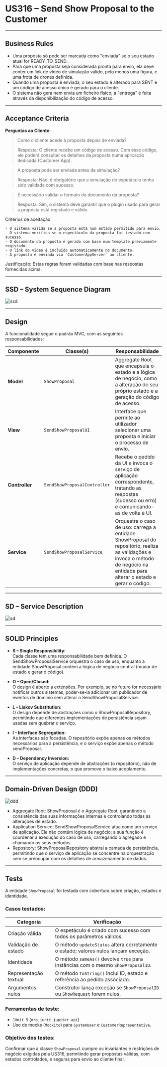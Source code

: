 US316 – Send Show Proposal to the Customer
==============================
---
## Business Rules

- Uma proposta só pode ser marcada como "enviada" se o seu estado atual for READY_TO_SEND.
- Para que uma proposta seja considerada pronta para envio, ela deve conter um link de vídeo de simulação válido, pelo menos uma figura, e uma frota de drones definida.
- Quando uma proposta é enviada, o seu estado é alterado para SENT e um código de acesso único é gerado para o cliente.
- O sistema não gera nem envia um ficheiro físico; a "entrega" é feita através da disponibilização do código de acesso.

---

## Acceptance Criteria

**Perguntas ao Cliente:**

> Como o cliente acede à proposta depois de enviada?
>
>Resposta: O cliente recebe um código de acesso. Com esse código, ele poderá consultar os detalhes da proposta numa aplicação dedicada (Customer App).

> A proposta pode ser enviada antes da simulação?
> 
>Resposta: Não, é obrigatório que a simulação do espetáculo tenha sido validada com sucesso.

> É necessário validar o formato do documento da proposta?
>
>Resposta: Sim, o sistema deve garantir que o plugin usado para gerar a proposta está registado e válido.

Critérios de aceitação:

    - O sistema valida se a proposta está num estado permitido para envio.
    - O sistema verifica se o espectáculo da proposta foi testado com sucesso.
    - O documento da proposta é gerado com base num template previamente registado.
    - O link do vídeo é incluído automaticamente no documento.
    - A proposta é enviada via `CustomerAppServer` ao cliente.

Justificação: Estas regras foram validadas com base nas respostas fornecidas acima.

---

## SSD – System Sequence Diagram

![ssd](./ssd.svg)

---

## Design

A funcionalidade segue o padrão MVC, com as seguintes responsabilidades:

| Componente     | Classe(s)                    | Responsabilidade                                                                                                                                                                |
|----------------|------------------------------|---------------------------------------------------------------------------------------------------------------------------------------------------------------------------------|
| **Model**      | `ShowProposal`               | Aggregate Root que encapsula o estado e a lógica de negócio, como a alteração do seu próprio estado e a geração do código de acesso.                                            |
| **View**       | `SendShowProposalUI`         | Interface que permite ao utilizador selecionar uma proposta e iniciar o processo de envio.                                                                                      |
| **Controller** | `SendShowProposalController` | Recebe o pedido da UI e invoca o serviço de aplicação correspondente, tratando as respostas (sucesso ou erro) e comunicando-as de volta à UI.                                   |
| **Service**    | `SendShowProposalService`    | Orquestra o caso de uso: carrega a entidade ShowProposal do repositório, realiza as validações e invoca o método de negócio na entidade para alterar o estado e gerar o código. |

---

## SD – Service Description

![sd](./sd.svg)


---

## SOLID Principles

- **S – Single Responsibility:**  
  Cada classe tem uma responsabilidade bem definida. O SendShowProposalService orquestra o caso de uso, enquanto a entidade ShowProposal contém a lógica de negócio central (mudar de estado e gerar o código).

- **O – Open/Closed:**  
  O design é aberto a extensões. Por exemplo, se no futuro for necessário notificar outros sistemas, poder-se-ia adicionar um publicador de eventos de domínio sem alterar o SendShowProposalService.

- **L – Liskov Substitution:**  
  O design depende de abstrações como o ShowProposalRepository, permitindo que diferentes implementações de persistência sejam usadas sem quebrar o serviço.

- **I – Interface Segregation:**  
  As interfaces são focadas. O repositório expõe apenas os métodos necessários para a persistência, e o serviço expõe apenas o método sendProposal.

- **D – Dependency Inversion:**  
  O serviço de aplicação depende de abstrações (o repositório), não de implementações concretas, o que promove o baixo acoplamento.

---

## Domain-Driven Design (DDD)

![ddd](./ddd.svg)

- Aggregate Root: ShowProposal é o Aggregate Root, garantindo a consistência das suas informações internas e controlando todas as alterações de estado.
- Application Service: SendShowProposalService atua como um serviço de aplicação.
Ele não contém lógica de negócio; a sua função é coordenar a execução do caso de uso, carregando o agregado e chamando os seus métodos.
- Repository: ShowProposalRepository abstrai a camada de persistência, permitindo que o serviço de aplicação se concentre na orquestração sem se preocupar com os detalhes de armazenamento de dados.

---

## Tests

A entidade `ShowProposal` foi testada com cobertura sobre criação, estados e identidade.

### Casos testados:

| Categoria                    | Verificação                                                                         |
|------------------------------|-------------------------------------------------------------------------------------|
| Criação válida               | O espetáculo é criado com sucesso com todos os parâmetros válidos.                  |
| Validação de estado          | O método `updateStatus` altera corretamente o estado; valores nulos lançam exceção. |
| Identidade                   | O método `sameAs()` devolve `true` para instâncias com o mesmo `ShowProposalID`.    |
| Representação textual        | O método `toString()` inclui ID, estado e referência ao pedido associado.           |
| Argumentos nulos             | Construtor lança exceção se `ShowProposalID` ou `ShowRequest` forem nulos.          |

### Ferramentas de teste:
- `JUnit 5` (`org.junit.jupiter.api`)
- Uso de mocks (`Mockito`) para `SystemUser` e `CustomerRepresentative`.

### Objetivo dos testes:
Confirmar que a classe `ShowProposal` cumpre os invariantes e restrições de negócio exigidas pela US316,
permitindo gerar propostas válidas, com estados controlados, e seguras para envio ao cliente final.
